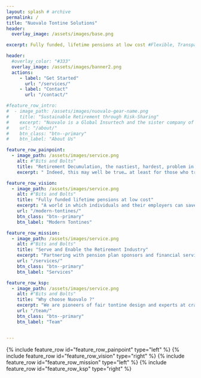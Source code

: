 ```yaml
---
layout: splash # archive
permalink: /
title: "Nuovalo Tontine Solutions"
header:
  overlay_image: /assets/images/base.png

excerpt: Fully funded, lifetime pensions at low cost #Flexible, Transparent, Efficient Retirement Pools

header:
  #overlay_color: "#333"
  overlay_image: /assets/images/banner2.png
  actions:
     - label: "Get Started"
       url: "/services/"
     - label: "Contact"
       url: "/contact/"

#feature_row_intro:
#  - image_path: /assets/images/nuovalo-gear-name.png
#    title: "Sustainable Retirement through Risk-Sharing"
#    excerpt: "Nuovalo is a Global Insurtech and the sister company of [**Nuova Longevità Research**](https://www.nuovalongevita.com/), the leading pioneer of **Modern Tontines** research and engineering"
#    url: "/about/"
#    btn_class: "btn--primary"
#    btn_label: "About Us"

feature_row_painpoint:
  - image_path: /assets/images/service.png
    alt: #"Bits and Bolts"
    title: "Retirement Decumulation, the nastiest, hardest, problem in finance - Bill Sharpe"
    excerpt: " Indeed, this may well be true… at least for those who try to manage longevity risk on their own.  But by pooling their risk with others, people can greatly diversify and reduce this risk.  In fact, risk pooling is so effective that it can facilitate the virtual assurance of lifetime income for everyone.  Not only that, but it also allows individuals to achieve significantly higher levels of retirement income."

feature_row_vision:
  - image_path: /assets/images/service.png
    alt: #"Bits and Bolts"
    title: "Fully funded lifetime pensions at low cost"
    excerpt: "A world in which individuals and their employers can save into assured, flexible and efficient retirement schemes"
    url: "/modern-tontines/"
    btn_class: "btn--primary"
    btn_label: "Modern Tontines"

feature_row_mission:
  - image_path: /assets/images/service.png
    alt: #"Bits and Bolts"
    title: "Serve and Enable the Retirement Industry"
    excerpt: "Partnering with pension plan sponsors and financial services firms to enable the efficient development and operation of such pensions through our new design and technology platform"
    url: "/services/"
    btn_class: "btn--primary"
    btn_label: "Services"

feature_row_ksp:
  - image_path: /assets/images/service.png
    alt: #"Bits and Bolts"
    title: "Why choose Nuovalo ?"
    excerpt: "We are pioneers of fair tontine design and experts at crafting bespoke solutions for our clients. We are building a world-class technology platform that will allow financial services firms to deliver innovative new solutions to their clients."
    url: "/team/"
    btn_class: "btn--primary"
    btn_label: "Team"


---
```


{% include feature_row id="feature_row_painpoint" type="left" %}
{% include feature_row id="feature_row_vision" type="right" %}
{% include feature_row id="feature_row_mission" type="left" %}
{% include feature_row id="feature_row_ksp" type="right" %}
